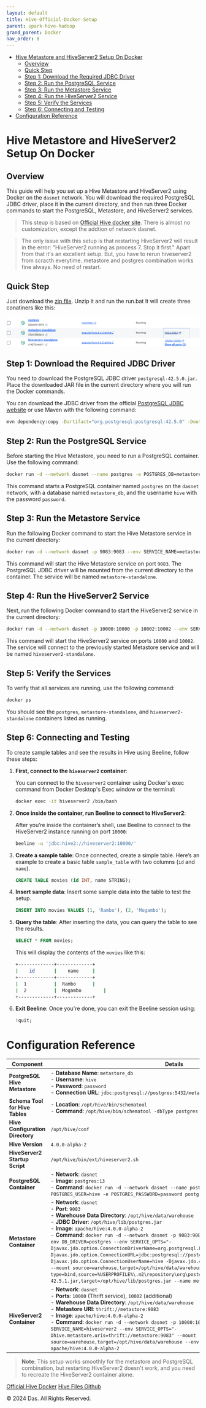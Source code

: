 ```yaml
---
layout: default
title: Hive-Official-Docker-Setup
parent: spark-hive-hadoop
grand_parent: Docker
nav_order: 8
---
```


- [Hive Metastore and HiveServer2 Setup On Docker](#hive-metastore-and-hiveserver2-setup-on-docker)
  - [Overview](#overview)
  - [Quick Step](#quick-step)
  - [Step 1: Download the Required JDBC Driver](#step-1-download-the-required-jdbc-driver)
  - [Step 2: Run the PostgreSQL Service](#step-2-run-the-postgresql-service)
  - [Step 3: Run the Metastore Service](#step-3-run-the-metastore-service)
  - [Step 4: Run the HiveServer2 Service](#step-4-run-the-hiveserver2-service)
  - [Step 5: Verify the Services](#step-5-verify-the-services)
  - [Step 6: Connecting and Testing](#step-6-connecting-and-testing)
- [Configuration Reference](#configuration-reference)


# Hive Metastore and HiveServer2 Setup On Docker

## Overview
This guide will help you set up a Hive Metastore and HiveServer2 using Docker on the `dasnet` network. You will download the required PostgreSQL JDBC driver, place it in the current directory, and then run three Docker commands to start the PostgreSQL, Metastore, and HiveServer2 services.

> This steup is based on [Official Hive docker site](https://hive.apache.org/developement/quickstart/). There is almost no customization, except the addtion of network dasnet.

> The only issue with this setup is that restarting HiveServer2 will result in the error: "HiveServer2 running as process 7. Stop it first." Apart from that it's an excellent setup. But, you have to rerun hiveserver2 from scracth everytime. metastore and postgres combination works fine always. No need of restart.

## Quick Step

Just download the [zip file](Dockerfiles/Hive-ApacheOfficial-Setup_GOLD.zip). Unzip it and run the run.bat It will create three conatiners like this:

![](images/2024-09-04-01-47-48.png)

## Step 1: Download the Required JDBC Driver
You need to download the PostgreSQL JDBC driver `postgresql-42.5.0.jar`. Place the downloaded JAR file in the current directory where you will run the Docker commands.

You can download the JDBC driver from the official [PostgreSQL JDBC website](https://jdbc.postgresql.org/download.html) or use Maven with the following command:

```bash
mvn dependency:copy -Dartifact="org.postgresql:postgresql:42.5.0" -DoutputDirectory=.
```

## Step 2: Run the PostgreSQL Service
Before starting the Hive Metastore, you need to run a PostgreSQL container. Use the following command:

```bash
docker run -d --network dasnet --name postgres -e POSTGRES_DB=metastore_db -e POSTGRES_USER=hive -e POSTGRES_PASSWORD=password postgres:13
```

This command starts a PostgreSQL container named `postgres` on the `dasnet` network, with a database named `metastore_db`, and the username `hive` with the password `password`.

## Step 3: Run the Metastore Service
Run the following Docker command to start the Hive Metastore service in the current directory:

```bash
docker run -d --network dasnet -p 9083:9083 --env SERVICE_NAME=metastore --env DB_DRIVER=postgres --env SERVICE_OPTS="-Djavax.jdo.option.ConnectionDriverName=org.postgresql.Driver -Djavax.jdo.option.ConnectionURL=jdbc:postgresql://postgres:5432/metastore_db -Djavax.jdo.option.ConnectionUserName=hive -Djavax.jdo.option.ConnectionPassword=password" --mount source=warehouse,target=/opt/hive/data/warehouse --mount type=bind,source=%cd%\postgresql-42.5.0.jar,target=/opt/hive/lib/postgres.jar --name metastore-standalone apache/hive:4.0.0-alpha-2
```

This command will start the Hive Metastore service on port `9083`. The PostgreSQL JDBC driver will be mounted from the current directory to the container. The service will be named `metastore-standalone`.

## Step 4: Run the HiveServer2 Service
Next, run the following Docker command to start the HiveServer2 service in the current directory:

```bash
docker run -d --network dasnet -p 10000:10000 -p 10002:10002 --env SERVICE_NAME=hiveserver2 --env SERVICE_OPTS="-Dhive.metastore.uris=thrift://metastore:9083" --mount source=warehouse,target=/opt/hive/data/warehouse --env IS_RESUME="true" --name hiveserver2-standalone apache/hive:4.0.0-alpha-2
```

This command will start the HiveServer2 service on ports `10000` and `10002`. The service will connect to the previously started Metastore service and will be named `hiveserver2-standalone`.

## Step 5: Verify the Services
To verify that all services are running, use the following command:

```bash
docker ps
```

You should see the `postgres`, `metastore-standalone`, and `hiveserver2-standalone` containers listed as running.

## Step 6: Connecting and Testing
To create sample tables and see the results in Hive using Beeline, follow these steps:

1. **First, connect to the `hiveserver2` container**:
   
   You can connect to the `hiveserver2` container using Docker's exec command from Docker Desktop's Exec window or the terminal:

   ```bash
   docker exec -it hiveserver2 /bin/bash
   ```

2. **Once inside the container, run Beeline to connect to HiveServer2**:

   After you’re inside the container’s shell, use Beeline to connect to the HiveServer2 instance running on port `10000`:

   ```bash
   beeline -u 'jdbc:hive2://hiveserver2:10000/'
   ```


3. **Create a sample table**:
   Once connected, create a simple table. Here’s an example to create a basic table `sample_table` with two columns (`id` and `name`).

   ```sql
   CREATE TABLE movies (id INT, name STRING);
   ```

4. **Insert sample data**:
   Insert some sample data into the table to test the setup.

   ```sql
   INSERT INTO movies VALUES (1, 'Rambo'), (2, 'Mogambo');
   ```

5. **Query the table**:
   After inserting the data, you can query the table to see the results.

   ```sql
   SELECT * FROM movies;
   ```

   This will display the contents of the `movies` like this:

   ```bash
   +-------------+-------------+
   |    id       |    name     |
   +-------------+-------------+
   |  1          |  Rambo      |
   |  2          |  Mogambo        |
   +-------------+-------------+
   ```

6. **Exit Beeline**:
   Once you're done, you can exit the Beeline session using:

   ```sql
   !quit;
   ```
# Configuration Reference

| Component                        | Details                                                                                                                            |
|-----------------------------------|------------------------------------------------------------------------------------------------------------------------------------|
| **PostgreSQL Hive Metastore**     | - **Database Name**: `metastore_db` <br> - **Username**: `hive` <br> - **Password**: `password` <br> - **Connection URL**: `jdbc:postgresql://postgres:5432/metastore_db` |
| **Schema Tool for Hive Tables**   | - **Location**: `/opt/hive/bin/schematool` <br> - **Command**: `/opt/hive/bin/schematool -dbType postgres -initOrUpgradeSchema`    |
| **Hive Configuration Directory**  | `/opt/hive/conf`                                                                                                                   |
| **Hive Version**                  | `4.0.0-alpha-2`                                                                                                                   |
| **HiveServer2 Startup Script**    | `/opt/hive/bin/ext/hiveserver2.sh`                                                                                                |
| **PostgreSQL Container**          | - **Network**: `dasnet` <br> - **Image**: `postgres:13` <br> - **Command**: `docker run -d --network dasnet --name postgres -e POSTGRES_DB=metastore_db -e POSTGRES_USER=hive -e POSTGRES_PASSWORD=password postgres:13` |
| **Metastore Container**           | - **Network**: `dasnet` <br> - **Port**: `9083` <br> - **Warehouse Data Directory**: `/opt/hive/data/warehouse` <br> - **JDBC Driver**: `/opt/hive/lib/postgres.jar` <br> - **Image**: `apache/hive:4.0.0-alpha-2` <br> - **Command**: `docker run -d --network dasnet -p 9083:9083 --env SERVICE_NAME=metastore --env DB_DRIVER=postgres --env SERVICE_OPTS="-Djavax.jdo.option.ConnectionDriverName=org.postgresql.Driver -Djavax.jdo.option.ConnectionURL=jdbc:postgresql://postgres:5432/metastore_db -Djavax.jdo.option.ConnectionUserName=hive -Djavax.jdo.option.ConnectionPassword=password" --mount source=warehouse,target=/opt/hive/data/warehouse --mount type=bind,source=%USERPROFILE%\.m2\repository\org\postgresql\postgresql\42.5.1\postgresql-42.5.1.jar,target=/opt/hive/lib/postgres.jar --name metastore apache/hive:4.0.0-alpha-2` |
| **HiveServer2 Container**         | - **Network**: `dasnet` <br> - **Ports**: `10000` (Thrift service), `10002` (additional) <br> - **Warehouse Data Directory**: `/opt/hive/data/warehouse` <br> - **Metastore URI**: `thrift://metastore:9083` <br> - **Image**: `apache/hive:4.0.0-alpha-2` <br> - **Command**: `docker run -d --network dasnet -p 10000:10000 -p 10002:10002 --env SERVICE_NAME=hiveserver2 --env SERVICE_OPTS="-Dhive.metastore.uris=thrift://metastore:9083" --mount source=warehouse,target=/opt/hive/data/warehouse --env IS_RESUME="true" --name hiveserver2 apache/hive:4.0.0-alpha-2` |


> **Note**: This setup works smoothly for the metastore and PostgreSQL combination, but restarting HiveServer2 doesn't work, and you need to recreate the HiveServer2 container alone.

[Official Hive Docker](https://hive.apache.org/developement/quickstart/)
[Hive Files Github](https://github.com/apache/hive)


© 2024 Das. All Rights Reserved.
